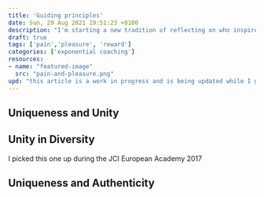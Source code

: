 ```yaml
---
title: 'Guiding principles'
date: Sun, 29 Aug 2021 19:51:23 +0100
description: "I'm starting a new tradition of reflecting on who inspired me in the past year and why."
draft: true
tags: ['pain','pleasure', 'reward']
categories: ['exponential coaching']
resources:
- name: "featured-image"
  src: "pain-and-pleasure.png"
upd: "this article is a work in progress and is being updated while I go through some experiences myself."
---
```


## Uniqueness and Unity

## Unity in Diversity

I picked this one up during the JCI European Academy 2017

## Uniqueness and Authenticity
